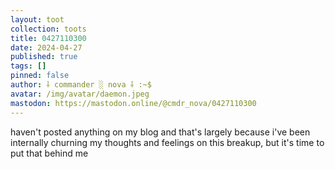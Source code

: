```yaml
---
layout: toot
collection: toots
title: 0427110300
date: 2024-04-27
published: true
tags: []
pinned: false
author: ⸸ commander ░ nova ⸸ :~$
avatar: /img/avatar/daemon.jpeg
mastodon: https://mastodon.online/@cmdr_nova/0427110300
---
```


haven't posted anything on my blog and that's largely because i've been internally churning my thoughts and feelings on this breakup, but it's time to put that behind me
